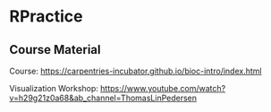 # RPractice
## Course Material
Course: https://carpentries-incubator.github.io/bioc-intro/index.html

Visualization Workshop: https://www.youtube.com/watch?v=h29g21z0a68&ab_channel=ThomasLinPedersen
